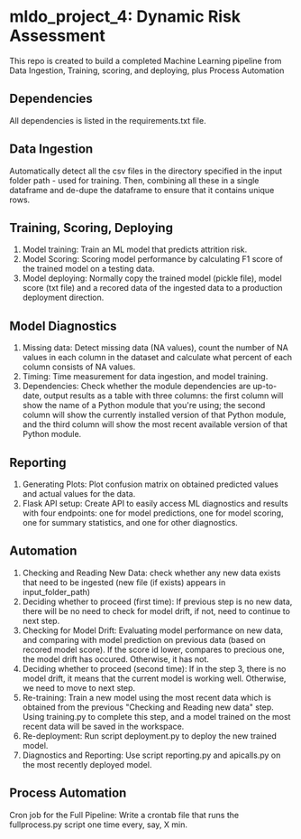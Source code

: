 # mldo_project_4: Dynamic Risk Assessment

This repo is created to build a completed Machine Learning pipeline from Data Ingestion, Training, scoring, and deploying, plus Process Automation

## Dependencies

All dependencies is listed in the requirements.txt file.

## Data Ingestion

Automatically detect all the csv files in the directory specified in the input folder path - used for training. Then, combining all these in a single dataframe and de-dupe the dataframe to ensure that it contains unique rows.

## Training, Scoring, Deploying

1. Model training: Train an ML model that predicts attrition risk.
2. Model Scoring: Scoring model performance by calculating F1 score of the trained model on a testing data.
3. Model deploying: Normally copy the trained model (pickle file), model score (txt file) and a recored data of the ingested data to a production deployment direction.

## Model Diagnostics

1. Missing data: Detect missing data (NA values), count the number of NA values in each column in the dataset and calculate what percent of each column consists of NA values.
2. Timing: Time measurement for data ingestion, and model training.
3. Dependencies: Check whether the module dependencies are up-to-date, output results as a table with three columns: the first column will show the name of a Python module that you're using; the second column will show the currently installed version of that Python module, and the third column will show the most recent available version of that Python module.

## Reporting

1. Generating Plots: Plot confusion matrix on obtained predicted values and actual values for the data.
2. Flask API setup: Create API to easily access ML diagnostics and results with four endpoints: one for model predictions, one for model scoring, one for summary statistics, and one for other diagnostics.

## Automation

1. Checking and Reading New Data: check whether any new data exists that need to be ingested (new file (if exists) appears in input_folder_path)
2. Deciding whether to proceed (first time): If previous step is no new data, there will be no need to check for model drift, if not, need to continue to next step.
3. Checking for Model Drift: Evaluating model performance on new data, and comparing with model prediction on previous data (based on recored model score). If the score id lower, compares to precious one, the model drift has occured. Otherwise, it has not.
4. Deciding whether to proceed (second time): If in the step 3, there is no model drift, it means that the current model is working well. Otherwise, we need to move to next step.
5. Re-training: Train a new model using the most recent data which is obtained from the previous "Checking and Reading new data" step. Using training.py to complete this step, and a model trained on the most recent data will be saved in the workspace.
6. Re-deployment: Run script deployment.py to deploy the new trained model.
7. Diagnostics and Reporting: Use script reporting.py and apicalls.py on the most recently deployed model.

## Process Automation

Cron job for the Full Pipeline: Write a crontab file that runs the fullprocess.py script one time every, say, X min.
